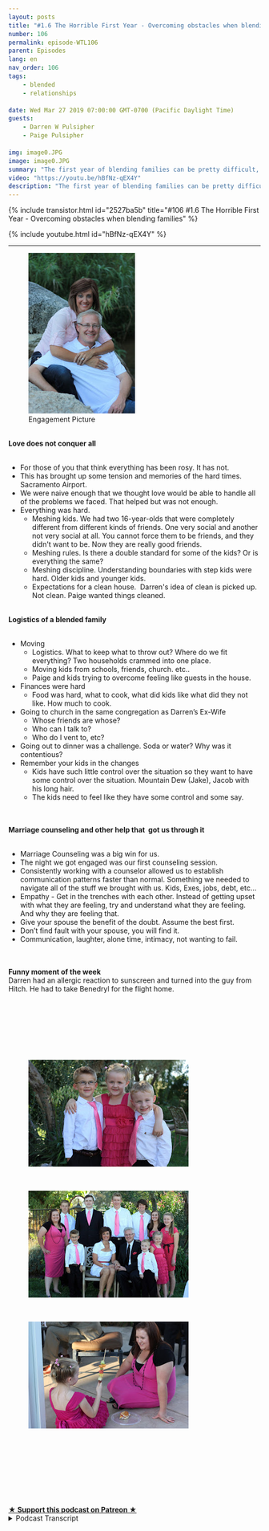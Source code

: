```yaml
---
layout: posts
title: "#1.6 The Horrible First Year - Overcoming obstacles when blending families"
number: 106
permalink: episode-WTL106
parent: Episodes
lang: en
nav_order: 106
tags:
    - blended
    - relationships

date: Wed Mar 27 2019 07:00:00 GMT-0700 (Pacific Daylight Time)
guests:
    - Darren W Pulsipher
    - Paige Pulsipher

img: image0.JPG
image: image0.JPG
summary: "The first year of blending families can be pretty difficult, downright horrible. In this episode, we talk about the challenges of throwing two families together and how we dealt with the obstacles we ran into."
video: "https://youtu.be/hBfNz-qEX4Y"
description: "The first year of blending families can be pretty difficult, downright horrible. In this episode, we talk about the challenges of throwing two families together and how we dealt with the obstacles we ran into."
---
```


<div>
{% include transistor.html id="2527ba5b" title="#106 #1.6 The Horrible First Year - Overcoming obstacles when blending families" %}

{% include youtube.html id="hBfNz-qEX4Y" %}
</div>

---

<html><head></head><body><div><figure data-trix-attachment="{&quot;contentType&quot;:&quot;image&quot;,&quot;height&quot;:320,&quot;url&quot;:&quot;https://4.bp.blogspot.com/-HHpXa7xRwVE/XJsDwHtHJEI/AAAAAAAEyYg/O4jzztoRJ54Fg1VTb0MdSvMVcZzDTHxLwCLcBGAs/s320/IMG_0524.JPG&quot;,&quot;width&quot;:213}" data-trix-content-type="image" data-trix-attributes="{&quot;caption&quot;:&quot;Engagement Picture&quot;}" class="attachment attachment--preview"><img src="./image0.JPG" width="213" height="320"><figcaption class="attachment__caption attachment__caption--edited">Engagement Picture</figcaption></figure></div><div><br></div><div><strong>Love does not conquer all<br></strong><br></div><ul><li>For those of you that think everything has been rosy. It has not.</li><li>This has brought up some tension and memories of the hard times. Sacramento Airport.</li><li>We were naive enough that we thought love would be able to handle all of the problems we faced. That helped but was not enough.</li><li>Everything was hard.<ul><li>Meshing kids. We had two 16-year-olds that were completely different from different kinds of friends. One very social and another not very social at all. You cannot force them to be friends, and they didn't want to be. Now they are really good friends.</li><li>Meshing rules. Is there a double standard for some of the kids? Or is everything the same?</li><li>Meshing discipline. Understanding boundaries with step kids were hard. Older kids and younger kids.</li><li>Expectations for a clean house.&nbsp; Darren's idea of clean is picked up. Not clean. Paige wanted things cleaned.</li></ul></li></ul><div><strong><br>Logistics of a blended family<br></strong><br></div><ul><li>Moving<ul><li>Logistics. What to keep what to throw out? Where do we fit everything? Two households crammed into one place.</li><li>Moving kids from schools, friends, church. etc..</li><li>Paige and kids trying to overcome feeling like guests in the house.</li></ul></li><li>Finances were hard<ul><li>Food was hard, what to cook, what did kids like what did they not like. How much to cook.</li></ul></li><li>Going to church in the same congregation as Darren’s Ex-Wife<ul><li>Whose friends are whose?&nbsp;</li><li>Who can I talk to?&nbsp;</li><li>Who do I vent to, etc?</li></ul></li><li>Going out to dinner was a challenge. Soda or water? Why was it contentious?</li><li>Remember your kids in the changes<ul><li>Kids have such little control over the situation so they want to have some control over the situation. Mountain Dew (Jake), Jacob with his long hair.</li><li>The kids need to feel like they have some control and some say.&nbsp;</li></ul></li></ul><div><br></div><div><strong><br>Marriage counseling and other help that&nbsp; got us through it<br></strong><br></div><ul><li>Marriage Counseling was a big win for us.</li><li>The night we got engaged was our first counseling session.</li><li>Consistently working with a counselor allowed us to establish communication patterns faster than normal. Something we needed to navigate all of the stuff we brought with us. Kids, Exes, jobs, debt, etc…</li><li>Empathy - Get in the trenches with each other. Instead of getting upset with what they are feeling, try and understand what they are feeling. And why they are feeling that.</li><li>Give your spouse the benefit of the doubt. Assume the best first.</li><li>Don’t find fault with your spouse, you will find it.</li><li>Communication, laughter, alone time, intimacy, not wanting to fail.</li></ul><div><br></div><div><strong><br>Funny moment of the week</strong></div><div>Darren had an allergic reaction to sunscreen and turned into the guy from Hitch. He had to take Benedryl for the flight home.</div><div><br></div><div><br></div><div>&nbsp;</div><div><br></div><div>&nbsp;</div><div><br></div><div>&nbsp;</div><div><figure data-trix-attachment="{&quot;contentType&quot;:&quot;image&quot;,&quot;height&quot;:213,&quot;url&quot;:&quot;https://4.bp.blogspot.com/-qZf9WaB-hz8/XJsFucagJyI/AAAAAAAEyY8/63qMY9BCXzQWrPQN-KvTcyK-rZ8JWAxnwCLcBGAs/s320/IMG_0952.JPG&quot;,&quot;width&quot;:320}" data-trix-content-type="image" class="attachment attachment--preview"><img src="./image1.JPG" width="320" height="213"><figcaption class="attachment__caption"></figcaption></figure></div><div>&nbsp;</div><div><figure data-trix-attachment="{&quot;contentType&quot;:&quot;image&quot;,&quot;height&quot;:213,&quot;url&quot;:&quot;https://4.bp.blogspot.com/-a4-wTlJBJ_o/XJsFuVRbkzI/AAAAAAAEyZA/_sdqYJ7Zpv4EfBRDJv45Ku_TvwUlFUeXgCLcBGAs/s320/IMG_0961.JPG&quot;,&quot;width&quot;:320}" data-trix-content-type="image" class="attachment attachment--preview"><img src="./image2.JPG" width="320" height="213"><figcaption class="attachment__caption"></figcaption></figure></div><div>&nbsp;</div><div><figure data-trix-attachment="{&quot;contentType&quot;:&quot;image&quot;,&quot;height&quot;:213,&quot;url&quot;:&quot;https://4.bp.blogspot.com/-enLjICqbtik/XJsFunRUnQI/AAAAAAAEyZE/eXIU-fSL-WMT2512_es8Wxh-4pCNj0z6gCLcBGAs/s320/IMG_1184.JPG&quot;,&quot;width&quot;:320}" data-trix-content-type="image" class="attachment attachment--preview"><img src="./image3.JPG" width="320" height="213"><figcaption class="attachment__caption"></figcaption></figure></div><div>&nbsp;</div><div><br></div><div>&nbsp;</div><div><br></div><div><br></div><div><br></div><div><br><br></div>
<strong>
  <a href="https://www.patreon.com/wheresthelemonade" target="_donate" rel="payment" title="★ Support this podcast on Patreon ★">★ Support this podcast on Patreon ★</a>
</strong></body></html>

<details>
<summary> Podcast Transcript </summary>

<p></p>

</details>
